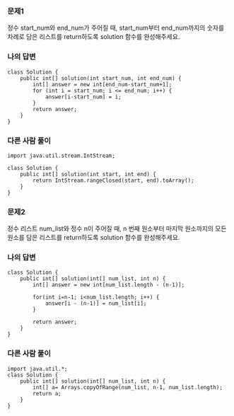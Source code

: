 ### 문제1
정수 start_num와 end_num가 주어질 때, start_num부터 end_num까지의 숫자를 차례로 담은 리스트를 return하도록 solution 함수를 완성해주세요.

### 나의 답변
```
class Solution {
    public int[] solution(int start_num, int end_num) {
        int[] answer = new int[end_num-start_num+1];
        for (int i = start_num; i <= end_num; i++) {
            answer[i-start_num] = i;
        }
        return answer;
    }
}

```

### 다른 사람 풀이
```
import java.util.stream.IntStream;

class Solution {
    public int[] solution(int start, int end) {
        return IntStream.rangeClosed(start, end).toArray();
    }
}
```




### 문제2
정수 리스트 num_list와 정수 n이 주어질 때, n 번째 원소부터 마지막 원소까지의 모든 원소를 담은 리스트를 return하도록 solution 함수를 완성해주세요.

### 나의 답변
```
class Solution {
    public int[] solution(int[] num_list, int n) {
        int[] answer = new int[num_list.length - (n-1)];

        for(int i=n-1; i<num_list.length; i++) {
            answer[i - (n-1)] = num_list[i];     
        }

        return answer;
    }
}

```

### 다른 사람 풀이
```
import java.util.*;
class Solution {
    public int[] solution(int[] num_list, int n) {
        int[] a= Arrays.copyOfRange(num_list, n-1, num_list.length);
        return a;
    }
}
```
